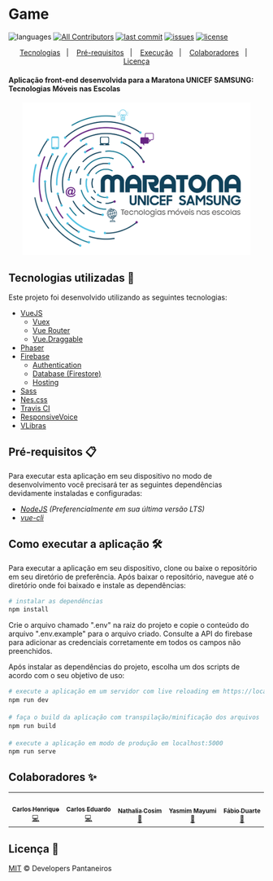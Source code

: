 # Game

![languages](https://img.shields.io/github/languages/count/developers-pantaneiros/game?color=%2304D361)
[![All Contributors](https://img.shields.io/badge/all_contributors-5-orange.svg?style=flat)](#colaboradores-)
[![last commit](https://img.shields.io/github/last-commit/developers-pantaneiros/game/master)](https://github.com/developers-pantaneiros/game/commits/master)
[![issues](https://img.shields.io/github/issues/developers-pantaneiros/game)](https://github.com/developers-pantaneiros/game/issues)
[![license](https://img.shields.io/github/license/developers-pantaneiros/game)](/LICENSE)

<p align="center">
  <a href="#tecnologias-utilizadas-">Tecnologias</a>&nbsp;&nbsp;&nbsp;|&nbsp;&nbsp;&nbsp;
  <a href="#pré-requisitos-">Pré-requisitos</a>&nbsp;&nbsp;&nbsp;|&nbsp;&nbsp;&nbsp;
  <a href="#como-executar-a-aplicação-">Execução</a>&nbsp;&nbsp;&nbsp;|&nbsp;&nbsp;&nbsp;
  <a href="#colaboradores-">Colaboradores</a>&nbsp;&nbsp;&nbsp;|&nbsp;&nbsp;&nbsp;
  <a href="#licenca-">Licença</a>
</p>

#### Aplicação front-end desenvolvida para a Maratona UNICEF SAMSUNG: Tecnologias Móveis nas Escolas
<p align="center">
    <img width="450" height="300" src="/public/logo_maratona.png">
</p>

## Tecnologias utilizadas :floppy_disk:

Este projeto foi desenvolvido utilizando as seguintes tecnologias:
* [VueJS](https://vuejs.org/)
	* [Vuex](https://vuex.vuejs.org/guide/)
	* [Vue Router](https://router.vuejs.org/)
	* [Vue.Draggable](https://github.com/SortableJS/Vue.Draggable)
* [Phaser](https://phaser.io/)
* [Firebase](https://firebase.google.com/)
	* [Authentication](https://firebase.google.com/products/auth)
	* [Database (Firestore)](https://firebase.google.com/products/firestore)
	* [Hosting](https://firebase.google.com/products/hosting)
* [Sass](https://sass-lang.com/)
* [Nes.css](https://nostalgic-css.github.io/NES.css/)
* [Travis CI](https://travis-ci.org/)
* [ResponsiveVoice](https://responsivevoice.org/)
* [VLibras](https://vlibras.gov.br/)

## Pré-requisitos 📋

Para executar esta aplicação em seu dispositivo no modo de desenvolvimento você precisará ter as seguintes dependências devidamente instaladas e configuradas:
* *<a href="https://nodejs.org/en/" target="_blank">NodeJS</a> (Preferencialmente em sua última versão LTS)*
* *<a href="https://github.com/vuejs/vue-cli" target="_blank">vue-cli</a>*

## Como executar a aplicação 🛠️

Para executar a aplicação em seu dispositivo, clone ou baixe o repositório em seu diretório de preferência. Após baixar o repositório, navegue até o diretório onde foi baixado e instale as dependências:

``` bash
# instalar as dependências
npm install
```

Crie o arquivo chamado ".env" na raiz do projeto e copie o conteúdo do arquivo ".env.example" para o arquivo criado. Consulte a API do firebase para adicionar as credenciais corretamente em todos os campos não preenchidos.

Após instalar as dependências do projeto, escolha um dos scripts de acordo com o seu objetivo de uso:

``` bash
# execute a aplicação em um servidor com live reloading em https://localhost:8080/
npm run dev

# faça o build da aplicação com transpilação/minificação dos arquivos
npm run build

# execute a aplicação em modo de produção em localhost:5000
npm run serve
```
## Colaboradores ✨

<table>
  <tr>
    <td align="center"><a href="https://www.linkedin.com/in/carlos-henrique-costa-silva/"><img src="https://avatars3.githubusercontent.com/u/25915025?v=4" width="100px;" alt=""/><br /><sub><b>Carlos Henrique</b></sub></a><br /><a href="#code-carlosh" title="Code">💻</a></td>
    <td align="center"><a href="https://www.linkedin.com/in/carlos-eduardo-dias-giacomini-587918177/"><img src="https://avatars0.githubusercontent.com/u/31314944?v=4" width="100px;" alt=""/><br /><sub><b>Carlos Eduardo</b></sub></a><br /><a href="#code-carlose" title="Code">💻</a></td>
    <td align="center"><a href="https://www.linkedin.com/in/nathalia-cosim/"><img src="https://avatars2.githubusercontent.com/u/26313761?v=4" width="100px;" alt=""/><br /><sub><b>Nathalia Cosim</b></sub></a><br /><a href="#design-nathalia" title="Design">🎨</a></td>
    <td align="center"><a><img src="https://avatars1.githubusercontent.com/u/54413245?v=4" width="100px;" alt=""/><br /><sub><b>Yasmim Mayumi</b></sub></a><br /><a href="#education-yasmim" title="Education">📖</a></td>
    <td align="center"><a href="https://www.linkedin.com/in/fábio-duarte-de-oliveira-b88b2033/"><img src="https://avatars1.githubusercontent.com/u/4038636?v=4" width="100px;" alt=""/><br /><sub><b>Fábio Duarte</b></sub></a><br /><a href="#coordinator-fabio" title="Coordinator">📢</a></td>
  </tr>
</table>

## Licença :page_facing_up:

[MIT](/LICENSE) &copy; Developers Pantaneiros

